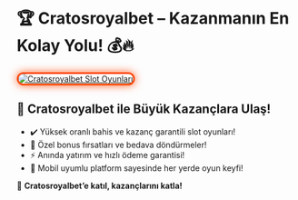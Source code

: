 <h1>🏆 Cratosroyalbet – Kazanmanın En Kolay Yolu! 💰🔥</h1>

<a href="https://cutt.ly/CratosLink" title="Cratosroyalbet Slot Oyunları">
  <img src="https://i.ibb.co/BtMhhf6/g-venligiris.jpg" alt="Cratosroyalbet Slot Oyunları" style="max-width: 100%; border: 3px solid #ff4500; border-radius: 15px; box-shadow: 0px 0px 15px rgba(255, 69, 0, 0.8);">
</a>

<h2>🚀 Cratosroyalbet ile Büyük Kazançlara Ulaş!</h2>
<ul>
  <li>✔️ Yüksek oranlı bahis ve kazanç garantili slot oyunları!</li>
  <li>🎁 Özel bonus fırsatları ve bedava döndürmeler!</li>
  <li>⚡️ Anında yatırım ve hızlı ödeme garantisi!</li>
  <li>📱 Mobil uyumlu platform sayesinde her yerde oyun keyfi!</li>
</ul>

<p>💎 <strong>Cratosroyalbet’e katıl, kazançlarını katla!</strong></p>

<meta name="description" content="Cratosroyalbet ile kazancını artır! Yüksek oranlar, özel bonuslar ve hızlı ödemelerle hemen kazanmaya başla!">

